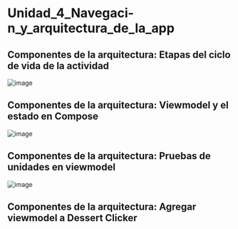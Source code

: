 # Unidad_4_Navegaci-n_y_arquitectura_de_la_app

## Componentes de la arquitectura: Etapas del ciclo de vida de la actividad

![image](https://github.com/Luis4nge1/Unidad_4_Navegaci-n_y_arquitectura_de_la_app/assets/132635578/8b128434-0124-49e5-b502-fb9230162d62)

## Componentes de la arquitectura: Viewmodel y el estado en Compose

![image](https://github.com/Luis4nge1/Unidad_4_Navegaci-n_y_arquitectura_de_la_app/assets/132635578/b466fbf2-28ed-4b50-839f-8cf94b3b1352)

## Componentes de la arquitectura: Pruebas de unidades en viewmodel

![image](https://github.com/Luis4nge1/Unidad_4_Navegaci-n_y_arquitectura_de_la_app/assets/132635578/c401d655-7e12-451a-841b-ab420a189b90)

## Componentes de la arquitectura: Agregar viewmodel a Dessert Clicker


